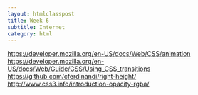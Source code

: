 ```yaml
---
layout: htmlclasspost
title: Week 6
subtitle: Internet
category: html
---
```


https://developer.mozilla.org/en-US/docs/Web/CSS/animation
https://developer.mozilla.org/en-US/docs/Web/Guide/CSS/Using_CSS_transitions
https://github.com/cferdinandi/right-height/
http://www.css3.info/introduction-opacity-rgba/

